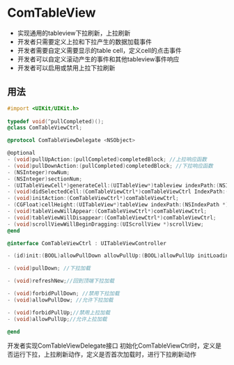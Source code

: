 # ComTableView
* 实现通用的tableview下拉刷新，上拉刷新
* 开发者只需要定义上拉和下拉产生的数据加载事件
* 开发者需要自定义需要显示的table cell，定义cell的点击事件
* 开发者可以自定义滚动产生的事件和其他tableview事件响应
* 开发者可以启用或禁用上拉下拉刷新
## 用法
 
```objective-c
#import <UIKit/UIKit.h>
    
typedef void(^pullCompleted)();
@class ComTableViewCtrl;

@protocol ComTableViewDelegate <NSObject>

@optional
- (void)pullUpAction:(pullCompleted)completedBlock; //上拉响应函数
- (void)pullDownAction:(pullCompleted)completedBlock; //下拉响应函数
- (NSInteger)rowNum;
- (NSInteger)sectionNum;
- (UITableViewCell*)generateCell:(UITableView*)tableview indexPath:(NSIndexPath *)indexPath;
- (void)didSelectedCell:(ComTableViewCtrl*)comTableViewCtrl IndexPath:(NSIndexPath *)indexPath;
- (void)initAction:(ComTableViewCtrl*)comTableViewCtrl;
- (CGFloat)cellHeight:(UITableView*)tableView indexPath:(NSIndexPath *)indexPath;
- (void)tableViewWillAppear:(ComTableViewCtrl*)comTableViewCtrl;
- (void)tableViewWillDisappear:(ComTableViewCtrl*)comTableViewCtrl;
- (void)scrollViewWillBeginDragging:(UIScrollView *)scrollView;
@end

@interface ComTableViewCtrl : UITableViewController

- (id)init:(BOOL)allowPullDown allowPullUp:(BOOL)allowPullUp initLoading:(BOOL)loading comDelegate:(id<ComTableViewDelegate>)delegate;

- (void)pullDown; //下拉加载

- (void)refreshNew;//回到顶端下拉加载

- (void)forbidPullDown; //禁用下拉加载
- (void)allowPullDow; //允许下拉加载

- (void)forbidPullUp;//禁用上拉加载
- (void)allowPullUp;//允许上拉加载

@end
```

开发者实现ComTableViewDelegate接口
初始化ComTableViewCtrl时，定义是否运行下拉，上拉刷新动作，定义是否首次加载时，进行下拉刷新动作
